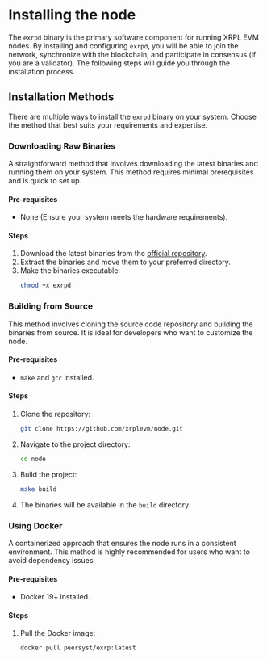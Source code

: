 # Installing the node

The `exrpd` binary is the primary software component for running XRPL EVM nodes. By installing and configuring `exrpd`, you will be able to join the network, synchronize with the blockchain, and participate in consensus (if you are a validator). The following steps will guide you through the installation process.

## Installation Methods

There are multiple ways to install the `exrpd` binary on your system. Choose the method that best suits your requirements and expertise.

### Downloading Raw Binaries

A straightforward method that involves downloading the latest binaries and running them on your system. This method requires minimal prerequisites and is quick to set up.

#### Pre-requisites

- None (Ensure your system meets the hardware requirements).

#### Steps

1. Download the latest binaries from the [official repository](https://github.com/xrplevm/node).
2. Extract the binaries and move them to your preferred directory.
3. Make the binaries executable:
   ```bash
   chmod +x exrpd
   ```

### Building from Source

This method involves cloning the source code repository and building the binaries from source. It is ideal for developers who want to customize the node.

#### Pre-requisites

- `make` and `gcc` installed.

#### Steps

1. Clone the repository:
   ```bash
   git clone https://github.com/xrplevm/node.git
   ```
2. Navigate to the project directory:
   ```bash
   cd node
   ```
3. Build the project:
   ```bash
   make build
   ```
4. The binaries will be available in the `build` directory.

### Using Docker

A containerized approach that ensures the node runs in a consistent environment. This method is highly recommended for users who want to avoid dependency issues.

#### Pre-requisites

- Docker 19+ installed.

#### Steps

1. Pull the Docker image:
   ```bash
   docker pull peersyst/exrp:latest
   ```
